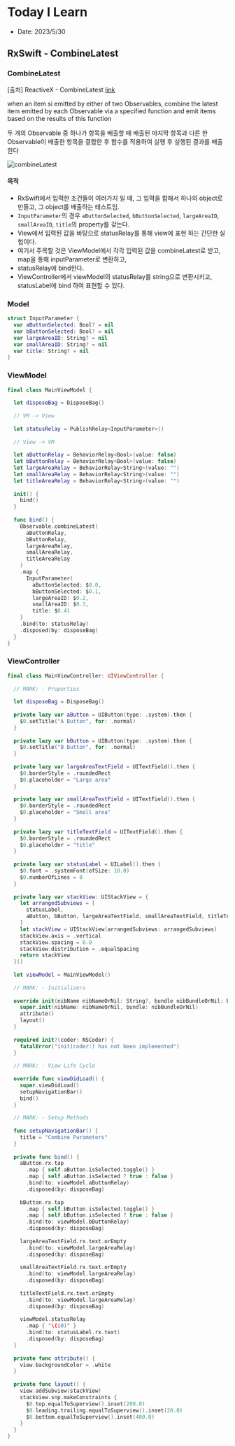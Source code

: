 # Today I Learn

- Date: 2023/5/30

## RxSwift - CombineLatest

### CombineLatest
[출처] ReactiveX - CombineLatest [link](https://reactivex.io/documentation/operators/combinelatest.html)

when an item si emitted by either of two Observables, combine the latest item emitted by each Observable via a specified function and emit items based on the results of this function

두 개의 Observable 중 하나가 항목을 배출할 때 배출된 마지막 항목과 다른 한 Observable이 배출한 항목을 결합한 후 함수를 적용하여 실행 후 실행된 결과를 배출한다

![combineLatest](../images/combinelatest.png)

#### 목적
- RxSwift에서  입력한 조건들이 여러가지 일 때, 그 입력을 합해서 하나의 object로 만들고, 그 object를 배출하는 테스트임.
-  `InputParameter`의 경우  `aButtonSelected`, `bButtonSelected`, `largeAreaID`, `smallAreaID`, `title`의  property를 갖는다.
- View에서 입력된 값을 바탕으로 statusRelay를 통해 view에 표현 하는 간단한 실헙이다.
- 여기서 주목할 것은 ViewModel에서 각각 입력된 값을 combineLatest로 받고, map을 통해 inputParameter로 변환하고,
- statusRelay에 bind한다.
- ViewController에서 viewModel의 statusRelay를 string으로 변환시키고, statusLabel에 bind 하여 표현할 수 있다.


### Model

```swift
struct InputParameter {
  var aButtonSelected: Bool? = nil
  var bButtonSelected: Bool? = nil
  var largeAreaID: String? = nil
  var smallAreaID: String? = nil
  var title: String? = nil
}
```

### ViewModel

```swift
final class MainViewModel {
  
  let disposeBag = DisposeBag()
  
  // VM -> View
  
  let statusRelay = PublishRelay<InputParameter>()
  
  // View -> VM
  
  let aButtonRelay = BehaviorRelay<Bool>(value: false)
  let bButtonRelay = BehaviorRelay<Bool>(value: false)
  let largeAreaRelay = BehaviorRelay<String>(value: "")
  let smallAreaRelay = BehaviorRelay<String>(value: "")
  let titleAreaRelay = BehaviorRelay<String>(value: "")
  
  init() {
    bind()
  }
  
  func bind() {
    Observable.combineLatest(
      aButtonRelay,
      bButtonRelay,
      largeAreaRelay,
      smallAreaRelay,
      titleAreaRelay
    )
    .map {
      InputParameter(
        aButtonSelected: $0.0,
        bButtonSelected: $0.1,
        largeAreaID: $0.2,
        smallAreaID: $0.3,
        title: $0.4)
    }
    .bind(to: statusRelay)
    .disposed(by: disposeBag)
  }
}
```

### ViewController

```swift
final class MainViewController: UIViewController {
  
  // MARK: - Properties
  
  let disposeBag = DisposeBag()
  
  private lazy var aButton = UIButton(type: .system).then {
    $0.setTitle("A Button", for: .normal)
  }
  
  private lazy var bButton = UIButton(type: .system).then {
    $0.setTitle("B Button", for: .normal)
  }
  
  private lazy var largeAreaTextField = UITextField().then {
    $0.borderStyle = .roundedRect
    $0.placeholder = "Large area"
  }
  
  private lazy var smallAreaTextField = UITextField().then {
    $0.borderStyle = .roundedRect
    $0.placeholder = "Small area"
  }
  
  private lazy var titleTextField = UITextField().then {
    $0.borderStyle = .roundedRect
    $0.placeholder = "title"
  }
  
  private lazy var statusLabel = UILabel().then {
    $0.font = .systemFont(ofSize: 10.0)
    $0.numberOfLines = 0
  }
  
  private lazy var stackView: UIStackView = {
    let arrangedSubviews = [
      statusLabel,
      aButton, bButton, largeAreaTextField, smallAreaTextField, titleTextField
    ]
    let stackView = UIStackView(arrangedSubviews: arrangedSubviews)
    stackView.axis = .vertical
    stackView.spacing = 8.0
    stackView.distribution = .equalSpacing
    return stackView
  }()
  
  let viewModel = MainViewModel()
  
  // MARK: - Initializers
  
  override init(nibName nibNameOrNil: String?, bundle nibBundleOrNil: Bundle?) {
    super.init(nibName: nibNameOrNil, bundle: nibBundleOrNil)
    attribute()
    layout()
  }
  
  required init?(coder: NSCoder) {
    fatalError("init(coder:) has not been implemented")
  }
  
  // MARK: - View Life Cycle
  
  override func viewDidLoad() {
    super.viewDidLoad()
    setupNavigationBar()
    bind()
  }
  
  // MARK: - Setup Methods
  
  func setupNavigationBar() {
    title = "Combine Parameters"
  }
  
  private func bind() {
    aButton.rx.tap
      .map { self.aButton.isSelected.toggle() }
      .map { self.aButton.isSelected ? true : false }
      .bind(to: viewModel.aButtonRelay)
      .disposed(by: disposeBag)
    
    bButton.rx.tap
      .map { self.bButton.isSelected.toggle() }
      .map { self.bButton.isSelected ? true : false }
      .bind(to: viewModel.bButtonRelay)
      .disposed(by: disposeBag)
    
    largeAreaTextField.rx.text.orEmpty
      .bind(to: viewModel.largeAreaRelay)
      .disposed(by: disposeBag)
    
    smallAreaTextField.rx.text.orEmpty
      .bind(to: viewModel.largeAreaRelay)
      .disposed(by: disposeBag)
    
    titleTextField.rx.text.orEmpty
      .bind(to: viewModel.largeAreaRelay)
      .disposed(by: disposeBag)
    
    viewModel.statusRelay
      .map { "\($0)" }
      .bind(to: statusLabel.rx.text)
      .disposed(by: disposeBag)
  }
  
  private func attribute() {
    view.backgroundColor = .white
  }
  
  private func layout() {
    view.addSubview(stackView)
    stackView.snp.makeConstraints {
      $0.top.equalToSuperview().inset(200.0)
      $0.leading.trailing.equalToSuperview().inset(20.0)
      $0.bottom.equalToSuperview().inset(400.0)
    }
  }
}
```